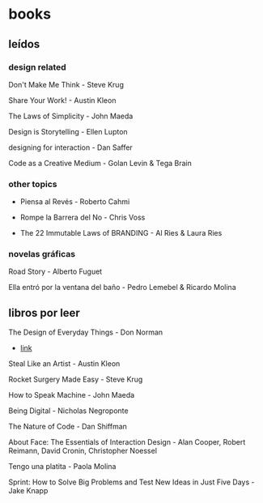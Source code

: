# books

## leídos

### design related

Don't Make Me Think - Steve Krug

Share Your Work! - Austin Kleon

The Laws of Simplicity - John Maeda

Design is Storytelling - Ellen Lupton

designing for interaction - Dan Saffer

Code as a Creative Medium - Golan Levin & Tega Brain

### other topics

- Piensa al Revés - Roberto Cahmi

- Rompe la Barrera del No - Chris Voss

- The 22 Immutable Laws of BRANDING - Al Ries & Laura Ries

### novelas gráficas

Road Story - Alberto Fuguet

Ella entró por la ventana del baño - Pedro Lemebel & Ricardo Molina

## libros por leer

The Design of Everyday Things - Don Norman
- [link](https://dl.icdst.org/pdfs/files4/4bb8d08a9b309df7d86e62ec4056ceef.pdf)

Steal Like an Artist - Austin Kleon

Rocket Surgery Made Easy - Steve Krug

How to Speak Machine - John Maeda

Being Digital - Nicholas Negroponte

The Nature of Code - Dan Shiffman

About Face: The Essentials of Interaction Design - Alan Cooper, Robert Reimann, David Cronin, Christopher Noessel

Tengo una platita - Paola Molina

Sprint: How to Solve Big Problems and Test New Ideas in Just Five Days - Jake Knapp

